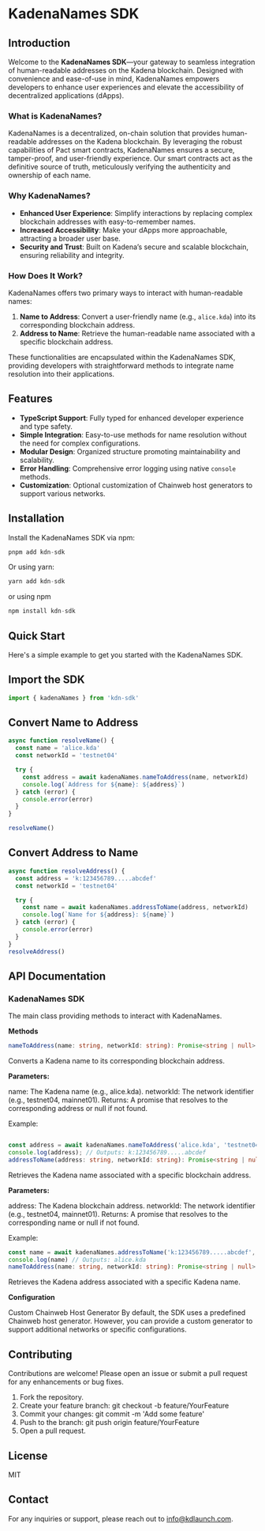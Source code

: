 # KadenaNames SDK

## Introduction

Welcome to the **KadenaNames SDK**—your gateway to seamless integration of human-readable addresses on the Kadena blockchain. Designed with convenience and ease-of-use in mind, KadenaNames empowers developers to enhance user experiences and elevate the accessibility of decentralized applications (dApps).

### What is KadenaNames?

KadenaNames is a decentralized, on-chain solution that provides human-readable addresses on the Kadena blockchain. By leveraging the robust capabilities of Pact smart contracts, KadenaNames ensures a secure, tamper-proof, and user-friendly experience. Our smart contracts act as the definitive source of truth, meticulously verifying the authenticity and ownership of each name.

### Why KadenaNames?

- **Enhanced User Experience**: Simplify interactions by replacing complex blockchain addresses with easy-to-remember names.
- **Increased Accessibility**: Make your dApps more approachable, attracting a broader user base.
- **Security and Trust**: Built on Kadena’s secure and scalable blockchain, ensuring reliability and integrity.

### How Does It Work?

KadenaNames offers two primary ways to interact with human-readable names:

1. **Name to Address**: Convert a user-friendly name (e.g., `alice.kda`) into its corresponding blockchain address.
2. **Address to Name**: Retrieve the human-readable name associated with a specific blockchain address.

These functionalities are encapsulated within the KadenaNames SDK, providing developers with straightforward methods to integrate name resolution into their applications.

## Features

- **TypeScript Support**: Fully typed for enhanced developer experience and type safety.
- **Simple Integration**: Easy-to-use methods for name resolution without the need for complex configurations.
- **Modular Design**: Organized structure promoting maintainability and scalability.
- **Error Handling**: Comprehensive error logging using native `console` methods.
- **Customization**: Optional customization of Chainweb host generators to support various networks.

## Installation

Install the KadenaNames SDK via npm:

```typescript
pnpm add kdn-sdk
```

Or using yarn:

```typescript
yarn add kdn-sdk
```

or using npm

```typescript
npm install kdn-sdk
```

## Quick Start

Here's a simple example to get you started with the KadenaNames SDK.

## Import the SDK

```typescript
import { kadenaNames } from 'kdn-sdk'
```

## Convert Name to Address

```typescript
async function resolveName() {
  const name = 'alice.kda'
  const networkId = 'testnet04'

  try {
    const address = await kadenaNames.nameToAddress(name, networkId)
    console.log(`Address for ${name}: ${address}`)
  } catch (error) {
    console.error(error)
  }
}

resolveName()
```

## Convert Address to Name

```typescript
async function resolveAddress() {
  const address = 'k:123456789.....abcdef'
  const networkId = 'testnet04'

  try {
    const name = await kadenaNames.addressToName(address, networkId)
    console.log(`Name for ${address}: ${name}`)
  } catch (error) {
    console.error(error)
  }
}
resolveAddress()
```

## API Documentation

### KadenaNames SDK

The main class providing methods to interact with KadenaNames.

**Methods**

```typescript
nameToAddress(name: string, networkId: string): Promise<string | null>
```

Converts a Kadena name to its corresponding blockchain address.

**Parameters:**

name: The Kadena name (e.g., alice.kda).
networkId: The network identifier (e.g., testnet04, mainnet01).
Returns: A promise that resolves to the corresponding address or null if not found.

Example:

```typescript

const address = await kadenaNames.nameToAddress('alice.kda', 'testnet04');
console.log(address); // Outputs: k:123456789.....abcdef
addressToName(address: string, networkId: string): Promise<string | null>
```

Retrieves the Kadena name associated with a specific blockchain address.

**Parameters:**

address: The Kadena blockchain address.
networkId: The network identifier (e.g., testnet04, mainnet01).
Returns: A promise that resolves to the corresponding name or null if not found.

Example:

```typescript
const name = await kadenaNames.addressToName('k:123456789.....abcdef','testnet04')
console.log(name) // Outputs: alice.kda
nameToAddress(name: string, networkId: string): Promise<string | null>
```

Retrieves the Kadena address associated with a specific Kadena name.

**Configuration**

Custom Chainweb Host Generator
By default, the SDK uses a predefined Chainweb host generator. However, you can provide a custom generator to support additional networks or specific configurations.

## Contributing

Contributions are welcome! Please open an issue or submit a pull request for any enhancements or bug fixes.

1. Fork the repository.
2. Create your feature branch: git checkout -b feature/YourFeature
3. Commit your changes: git commit -m 'Add some feature'
4. Push to the branch: git push origin feature/YourFeature
5. Open a pull request.

## License

MIT

## Contact

For any inquiries or support, please reach out to info@kdlaunch.com.
